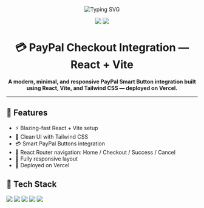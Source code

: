 <!-- README.md (HTML-styled version) -->

<p align="center">
  <img src="https://readme-typing-svg.herokuapp.com?font=Poppins&size=22&duration=3000&pause=1000&color=0099FF&center=true&vCenter=true&width=700&lines=PayPal+Checkout+Integration+with+React+%2B+Vite" alt="Typing SVG" />
</p>

<p align="center">
  <a href="https://paypal-payment-project.vercel.app/"><img src="https://img.shields.io/badge/Live-Vercel-black?style=for-the-badge&logo=vercel"></a>
  <a href="https://github.com/anik588/paypal-payment-project"><img src="https://img.shields.io/badge/Code-GitHub-181717?style=for-the-badge&logo=github"></a>
</p>

<h1 align="center">💳 PayPal Checkout Integration — React + Vite</h1>

<p align="center"><strong>A modern, minimal, and responsive PayPal Smart Button integration built using React, Vite, and Tailwind CSS — deployed on Vercel.</strong></p>

<hr/>

<h2>🚀 Features</h2>
<ul>
  <li>⚡ Blazing-fast React + Vite setup</li>
  <li>🎨 Clean UI with Tailwind CSS</li>
  <li>💳 Smart PayPal Buttons integration</li>
  <li>🧭 React Router navigation: Home / Checkout / Success / Cancel</li>
  <li>📱 Fully responsive layout</li>
  <li>🚀 Deployed on Vercel</li>
</ul>

<h2>🧩 Tech Stack</h2>
<p>
  <img src="https://img.shields.io/badge/React-20232A?style=for-the-badge&logo=react&logoColor=61DAFB"/>
  <img src="https://img.shields.io/badge/Vite-646CFF?style=for-the-badge&logo=vite&logoColor=white"/>
  <img src="https://img.shields.io/badge/TailwindCSS-06B6D4?style=for-the-badge&logo=tailwindcss&logoColor=white"/>
  <img src="https://img.shields.io/badge/React Router-D02B2B?style=for-the-badge&logo=reactrouter&logoColor=white"/>
  <img src="https://img.shields.io/badge/PayPal-00457C?style=for-the-badge&logo=paypal&logoColor=white"/>
</p>
